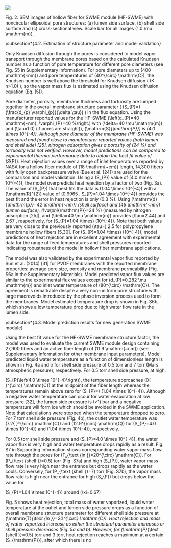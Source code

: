 
![](https://cdn.mathpix.com/cropped/2024_05_27_388306a820763290f99dg-1.jpg?height=1546&width=872&top_left_y=188&top_left_x=140)

Fig. 2. SEM images of hollow fiber for SWME module (HF-SWME) with noncircular ellipsoidal pore structures: (a) lumen side surface, (b) shell side surface and (c) cross-sectional view. Scale bar for all images \(1.0 \mu \mathrm{m}\).

\subsection*{4.2. Estimation of structure parameter and model validation}

Only Knudsen diffusion through the pores is considered to model vapor transport through the membrane pores based on the calculated Knudsen number as a function of pore temperature for different pore diameters (see Fig. S5 in Supplementary information). For pore diameters up to \(400 \mathrm{~nm}\) and pore temperatures of \(40^{\circ} \mathrm{C}\), the Knudsen number is well above the threshold for Knudsen diffusion ( \(K n>1.0\) ), so the vapor mass flux is estimated using the Knudsen diffusion equation (Eq. (5)).

Pore diameter, porosity, membrane thickness and tortuosity are lumped together in the overall membrane structure parameter ( \(S_{P}=\) \(\frac{d_{p} \varphi_{p}}{\delta \tau}\) ) in the flux equation. Using the manufacturer reported values for the HF-SWME \(\left(d_{P}=40 \mathrm{~nm}, \varphi_{P}=40 \%\right.\) with \(\delta=40 \mu \mathrm{m}\) and \(\tau=1.0\) (if pores are straight)), \(\mathrm{S}_{\mathrm{P}}\) is \(4.0 \times 10^{-4}\). Although pore diameter of the membrane (HF-SWME) was measured and found close to manufacturer reported values (both lumen and shell side) [25], nitrogen adsorption gives a porosity of \(24 \%\) and tortuosity was not verified. However, model predictions can be compared to experimental thermal performance data to obtain the best fit value of \(S_{P}\). Heat rejection values over a range of inlet temperatures reported by NASA for a hollow fiber module of \(18 \mathrm{~cm}\) length, 14,300 fibers with fully open backpressure valve (Bue et al. [24]) are used for the comparison and model validation. Using a \(S_{P}\) value of \(4.0 \times 10^{-4}\), the model overpredicts heat rejection by a factor of two (Fig. 3a). The value of \(S_{P}\) that best fits the data is \(1.04 \times 10^{-4}\) with a \(\mathrm{R}^{2}\) value of \(0.9965 . S_{P}=1.04 \times 10^{-4}\) provides the best fit and the error in heat rejection is only \(0.3 \%\). Using \(\mathrm{d}_{\mathrm{p}}=42 \mathrm{~nm}\) (shell surface) and \(46 \mathrm{~nm}\) (lumen surface), \(\varphi_{\mathrm{P}}=24 \%\) (measured by nitrogen adsorption [25]), and \(\delta=40 \mu \mathrm{m}\) provides \(\tau=2.44\) and 2.67 , respectively, for \(S_{P}=1.04 \times\) \(10^{-4}\). Note that both values are very close to the previously reported \(\tau=\) 2.5 for polypropylene membrane hollow fibers [5,30]. For \(S_{P}=1.04 \times\) \(10^{-4}\), model predictions of heat rejection are in excellent agreement with experimental data for the range of feed temperatures and shell pressures reported indicating robustness of the model in hollow fiber membrane applications.

The model was also validated by the experimental vapor flux reported by Sun et al. (2014) [31] for PVDF membranes with the reported membrane properties: average pore size, porosity and membrane permeability (Fig. S6a in the Supplementary Materials). Model predicted vapor flux values are similar to the experimental flux values except for \(d_{P}=0.282 \mu \mathrm{m}\) and inlet water temperature of \(80^{\circ} \mathrm{C}\). The agreement is remarkable despite a very non-uniform pore structure with large macrovoids introduced by the phase inversion process used to form the membranes. Model estimated temperature drop is shown in Fig. S6b, which shows a low temperature drop due to high water flow rate in the lumen side.

\subsection*{4.3. Model prediction results for new generation SWME module}

Using the best fit value for the HF-SWME membrane structure factor, the model was used to evaluate the current SWME module design containing 27,900 fibers and an active fiber length of \(11.9 \mathrm{~cm}\) (see Supplementary Information for other membrane input parameters). Model predicted liquid water temperature as a function of dimensionless length is shown in Fig. 4a and b for shell side pressure of 0.5 torr and 7 torr (Mars atmospheric pressure), respectively. For 0.5 torr shell side pressure, at high.

\(S_{P}\left(4.0 \times 10^{-4}\right)\), the temperature approaches \(0{ }^{\circ} \mathrm{C}\) at the midpoint of the fiber length whereas the temperatures remain above zero for \(S_{P}=\) \(1.04 \times 10^{-4}\). Although a negative water temperature can occur for water evaporation at low pressure [32], the lumen side pressure is \(>1\) bar and a negative temperature will form ice which should be avoided in the SWME application. Note that calculations were stopped when the temperature dropped to zero. For 7 torr shell side pressure (Fig. 4b), the outlet water temperature was \(7.2{ }^{\circ} \mathrm{C}\) and \(12.9^{\circ} \mathrm{C}\) for \(S_{P}=4.0 \times 10^{-4}\) and \(1.04 \times 10^{-4}\), respectively.

For 0.5 torr shell side pressure and \(S_{P}=4.0 \times 10^{-4}\), the water vapor flux is very high and water temperature drops rapidly as a result. Fig. S7 in Supporting Information shows corresponding water vapor mass flow rate through the pores for \(T_{\text {in }}=20^{\circ} \mathrm{C}\). For \(P_{\text {shell }}=0.5\) torr (Fig. S7a) and high \(S_{P}\), water vapor mass flow rate is very high near the entrance but drops rapidly as the water cools. Conversely, for \(P_{\text {shell }}=7\) torr (Fig. S7b), the vapor mass flow rate is high near the entrance for high \(S_{P}\) but drops below the value for

\(S_{P}=1.04 \times 10^{-4}\) around \(\xi=0.67\)

Fig. 5 shows heat rejection, total mass of water vaporized, liquid water temperature at the outlet and lumen side pressure drops as a function of overall membrane structure parameter for different shell side pressure at \(\mathrm{T}_{\text {in }}=20^{\circ} \mathrm{C}\). Heat rejection and mass of water vaporized increase as either the structural parameter increases or shell pressure decreases (Fig. 5a and b). However, for \(\mathrm{P}_{\text {shell }}=0.5\) torr and 3 torr, heat rejection reaches a maximum at a certain \(S_{\mathrm{P}}\), after which there is no